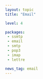 ```yaml
---
layout: topic
title: "Email"

level: 4

packages:
 - ssmtp
 - email
 - smtp
 - pop3
 - imap
 - lettre

news_tag: email
---
```

